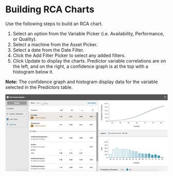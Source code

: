 # Building RCA Charts

  Use the following steps to build an RCA chart.
  
  1. Select an option from the Variable Picker (i.e. Availability, Performance, or Quality).
  2. Select a machine from the Asset Picker.
  3. Select a date from the Date Filter.
  4. Click the Add Filter Picker to select any added filters.
  5. Click Update to display the charts. Predictor variable correlations are on the left, and on the right, a confidence graph is at the top with a histogram below it.

  **Note:** The confidence graph and histogram display data for the variable selected in the Predictors table. 

 ![](rcaChart1.png)


